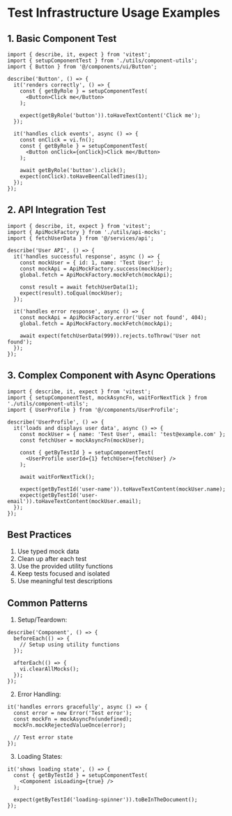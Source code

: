 # Test Infrastructure Usage Examples

## 1. Basic Component Test

```tsx
import { describe, it, expect } from 'vitest';
import { setupComponentTest } from './utils/component-utils';
import { Button } from '@/components/ui/Button';

describe('Button', () => {
  it('renders correctly', () => {
    const { getByRole } = setupComponentTest(
      <Button>Click me</Button>
    );
    
    expect(getByRole('button')).toHaveTextContent('Click me');
  });

  it('handles click events', async () => {
    const onClick = vi.fn();
    const { getByRole } = setupComponentTest(
      <Button onClick={onClick}>Click me</Button>
    );
    
    await getByRole('button').click();
    expect(onClick).toHaveBeenCalledTimes(1);
  });
});
```

## 2. API Integration Test

```tsx
import { describe, it, expect } from 'vitest';
import { ApiMockFactory } from './utils/api-mocks';
import { fetchUserData } from '@/services/api';

describe('User API', () => {
  it('handles successful response', async () => {
    const mockUser = { id: 1, name: 'Test User' };
    const mockApi = ApiMockFactory.success(mockUser);
    global.fetch = ApiMockFactory.mockFetch(mockApi);

    const result = await fetchUserData(1);
    expect(result).toEqual(mockUser);
  });

  it('handles error response', async () => {
    const mockApi = ApiMockFactory.error('User not found', 404);
    global.fetch = ApiMockFactory.mockFetch(mockApi);

    await expect(fetchUserData(999)).rejects.toThrow('User not found');
  });
});
```

## 3. Complex Component with Async Operations

```tsx
import { describe, it, expect } from 'vitest';
import { setupComponentTest, mockAsyncFn, waitForNextTick } from './utils/component-utils';
import { UserProfile } from '@/components/UserProfile';

describe('UserProfile', () => {
  it('loads and displays user data', async () => {
    const mockUser = { name: 'Test User', email: 'test@example.com' };
    const fetchUser = mockAsyncFn(mockUser);
    
    const { getByTestId } = setupComponentTest(
      <UserProfile userId={1} fetchUser={fetchUser} />
    );
    
    await waitForNextTick();
    
    expect(getByTestId('user-name')).toHaveTextContent(mockUser.name);
    expect(getByTestId('user-email')).toHaveTextContent(mockUser.email);
  });
});
```

## Best Practices

1. Use typed mock data
2. Clean up after each test
3. Use the provided utility functions
4. Keep tests focused and isolated
5. Use meaningful test descriptions

## Common Patterns

1. Setup/Teardown:
```tsx
describe('Component', () => {
  beforeEach(() => {
    // Setup using utility functions
  });

  afterEach(() => {
    vi.clearAllMocks();
  });
});
```

2. Error Handling:
```tsx
it('handles errors gracefully', async () => {
  const error = new Error('Test error');
  const mockFn = mockAsyncFn(undefined);
  mockFn.mockRejectedValueOnce(error);
  
  // Test error state
});
```

3. Loading States:
```tsx
it('shows loading state', () => {
  const { getByTestId } = setupComponentTest(
    <Component isLoading={true} />
  );
  
  expect(getByTestId('loading-spinner')).toBeInTheDocument();
});
